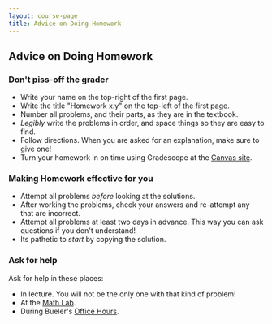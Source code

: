 ```yaml
---
layout: course-page
title: Advice on Doing Homework
---
```


## Advice on Doing Homework

### Don't piss-off the grader
  * Write your name on the top-right of the first page.
  * Write the title "Homework x.y" on the top-left of the first page.
  * Number all problems, and their parts, as they are in the textbook.
  * _Legibly_ write the problems in order, and space things so they are easy to find.
  * Follow directions.  When you are asked for an explanation, make sure to give one!
  * Turn your homework in on time using Gradescope at the [Canvas site](https://canvas.alaska.edu/courses/16214).

### Making Homework effective for you
  * Attempt all problems _before_ looking at the solutions.
  * After working the problems, check your answers and re-attempt any that are incorrect.
  * Attempt all problems at least two days in advance.  This way you can ask questions if you don't understand!
  * Its pathetic to _start_ by copying the solution.

### Ask for help

Ask for help in these places:
  * In lecture.  You will not be the only one with that kind of problem!
  * At the [Math Lab](https://uaf.edu/dms/mathlab/).
  * During Bueler's [Office Hours](http://bueler.github.io/OffHrs.htm).
